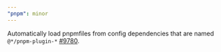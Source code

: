 ```yaml
---
"pnpm": minor
---
```


Automatically load pnpmfiles from config dependencies that are named `@*/pnpm-plugin-*` [#9780](https://github.com/pnpm/pnpm/issues/9780).
